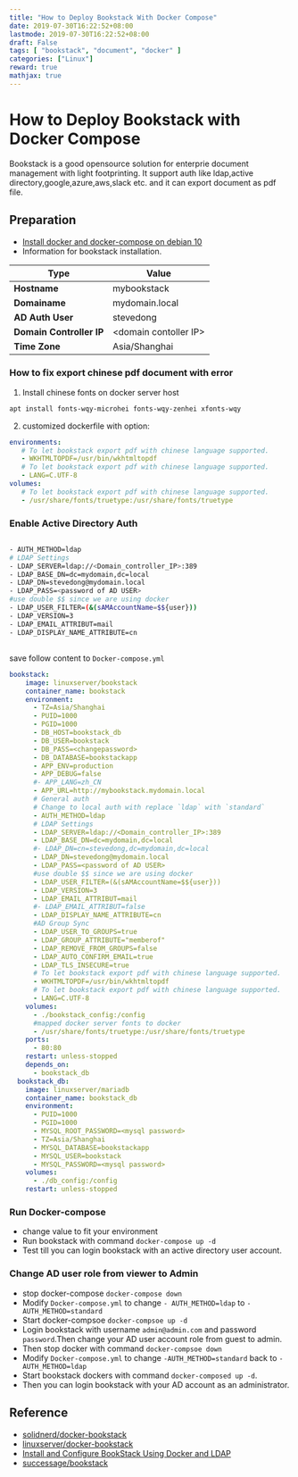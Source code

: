 ```yaml
---
title: "How to Deploy Bookstack With Docker Compose"
date: 2019-07-30T16:22:52+08:00
lastmode: 2019-07-30T16:22:52+08:00
draft: False
tags: [ "bookstack", "document", "docker" ]
categories: ["Linux"]
reward: true
mathjax: true
---
```


# How to Deploy Bookstack with Docker Compose

Bookstack is a good opensource solution for enterprie document management with light footprinting. It support auth like ldap,active directory,google,azure,aws,slack etc. and it can export document as pdf file.


## Preparation

  - [Install docker  and docker-compose on debian 10](https://blog.stevedong.com/post/how-to-configure-debian-10-as-a-docker-server/)
  - Information for bookstack installation.

|Type | Value|
|---|---|
|**Hostname**| mybookstack|
|**Domainame** | mydomain.local |
|**AD Auth User**| stevedong|
|**Domain Controller IP** | \<domain contoller IP>|
|**Time Zone** | Asia/Shanghai |



### How to fix export chinese pdf document with error

 1.  Install chinese fonts on docker server host

 ```bash
apt install fonts-wqy-microhei fonts-wqy-zenhei xfonts-wqy
```

 2. customized dockerfile with option:

 ```yaml
 environments:
    # To let bookstack export pdf with chinese language supported.
    - WKHTMLTOPDF=/usr/bin/wkhtmltopdf
    # To let bookstack export pdf with chinese language supported.
    - LANG=C.UTF-8
 volumes:
	# To let bookstack export pdf with chinese language supported.
    - /usr/share/fonts/truetype:/usr/share/fonts/truetype
 ```

### Enable Active Directory Auth


```bash

- AUTH_METHOD=ldap
# LDAP Settings
- LDAP_SERVER=ldap://<Domain_controller_IP>:389
- LDAP_BASE_DN=dc=mydomain,dc=local
- LDAP_DN=stevedong@mydomain.local
- LDAP_PASS=<password of AD USER>
#use double $$ since we are using docker
- LDAP_USER_FILTER=(&(sAMAccountName=$${user}))
- LDAP_VERSION=3
- LDAP_EMAIL_ATTRIBUT=mail
- LDAP_DISPLAY_NAME_ATTRIBUTE=cn

```








## 

save follow content to `Docker-compose.yml`

```yaml
bookstack:
    image: linuxserver/bookstack
    container_name: bookstack
    environment:
      - TZ=Asia/Shanghai
      - PUID=1000
      - PGID=1000
      - DB_HOST=bookstack_db
      - DB_USER=bookstack
      - DB_PASS=<changepassword>
      - DB_DATABASE=bookstackapp
      - APP_ENV=production
      - APP_DEBUG=false
      #- APP_LANG=zh_CN
      - APP_URL=http://mybookstack.mydomain.local
      # General auth
      # Change to local auth with replace `ldap` with `standard`
      - AUTH_METHOD=ldap
      # LDAP Settings
      - LDAP_SERVER=ldap://<Domain_controller_IP>:389
      - LDAP_BASE_DN=dc=mydomain,dc=local
      #- LDAP_DN=cn=stevedong,dc=mydomain,dc=local
      - LDAP_DN=stevedong@mydomain.local
      - LDAP_PASS=<password of AD USER>
      #use double $$ since we are using docker
      - LDAP_USER_FILTER=(&(sAMAccountName=$${user}))
      - LDAP_VERSION=3
      - LDAP_EMAIL_ATTRIBUT=mail
      #- LDAP_EMAIL_ATTRIBUT=false
      - LDAP_DISPLAY_NAME_ATTRIBUTE=cn
      #AD Group Sync
      - LDAP_USER_TO_GROUPS=true
      - LDAP_GROUP_ATTRIBUTE="memberof"
      - LDAP_REMOVE_FROM_GROUPS=false
      - LDAP_AUTO_CONFIRM_EMAIL=true
      - LDAP_TLS_INSECURE=true
      # To let bookstack export pdf with chinese language supported.
      - WKHTMLTOPDF=/usr/bin/wkhtmltopdf
      # To let bookstack export pdf with chinese language supported.
      - LANG=C.UTF-8
    volumes:
      - ./bookstack_config:/config
      #mapped docker server fonts to docker
      - /usr/share/fonts/truetype:/usr/share/fonts/truetype
    ports:
      - 80:80
    restart: unless-stopped
    depends_on:
      - bookstack_db
  bookstack_db:
    image: linuxserver/mariadb
    container_name: bookstack_db
    environment:
      - PUID=1000
      - PGID=1000
      - MYSQL_ROOT_PASSWORD=<mysql password>
      - TZ=Asia/Shanghai
      - MYSQL_DATABASE=bookstackapp
      - MYSQL_USER=bookstack
      - MYSQL_PASSWORD=<mysql password>
    volumes:
      - ./db_config:/config
    restart: unless-stopped
```

### Run Docker-compose
  - change value to fit your environment
  - Run bookstack with command `docker-compose up -d`
  - Test till  you can login bookstack with an active directory user account. 

### Change AD user role from viewer to Admin

  - stop docker-compose `docker-compose down`
  - Modify `Docker-compose.yml` to change  `- AUTH_METHOD=ldap` to `- AUTH_METHOD=standard`
  - Start docker-compsoe `docker-compsoe up -d`
  - Login bookstack with username `admin@admin.com` and password `password`.Then change your AD user account role from guest to admin.
  - Then stop docker with command `docker-compsoe down`
  - Modify `Docker-compose.yml` to change `-AUTH_METHOD=standard` back to `-AUTH_METHOD=ldap`
  - Start bookstack dockers with command `docker-composed up -d`.
  - Then you can login bookstack with your AD account as an administrator.






## Reference

  - [solidnerd/docker-bookstack](https://github.com/solidnerd/docker-bookstack)
  - [linuxserver/docker-bookstack](https://github.com/linuxserver/docker-bookstack)
  - [Install and Configure BookStack Using Docker and LDAP](https://blog.rylander.io/2017/06/09/install-and-configure-bookstack-using-docker-and-ldap/)
  - [successage/bookstack](https://hub.docker.com/r/successage/bookstack)